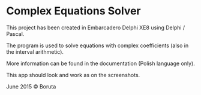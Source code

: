 # Complex Equations Solver

This project has been created in Embarcadero Delphi XE8 using Delphi / Pascal.


The program is used to solve equations with complex coefficients (also in the interval arithmetic).


More information can be found in the documentation (Polish language only).


This app should look and work as on the screenshots.


June 2015 © Boruta